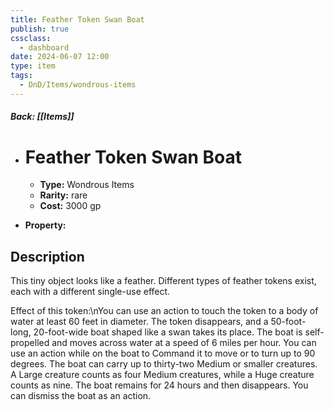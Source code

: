 ```yaml
---
title: Feather Token Swan Boat
publish: true
cssclass:
  - dashboard
date: 2024-06-07 12:00
type: item
tags:
  - DnD/Items/wondrous-items
---
```


##### Back: [[Items]]

- # Feather Token Swan Boat

    - **Type:** Wondrous Items
    - **Rarity:** rare
    - **Cost:** 3000 gp
- **Property:** 



## Description 

This tiny object looks like a feather. Different types of feather tokens exist, each with a different single-use effect.

Effect of this token:\nYou can use an action to touch the token to a body of water at least 60 feet in diameter. The token disappears, and a 50-foot-long, 20-foot-wide boat shaped like a swan takes its place. The boat is self-propelled and moves across water at a speed of 6 miles per hour. You can use an action while on the boat to Command it to move or to turn up to 90 degrees. The boat can carry up to thirty-two Medium or smaller creatures. A Large creature counts as four Medium creatures, while a Huge creature counts as nine. The boat remains for 24 hours and then disappears. You can dismiss the boat as an action.
